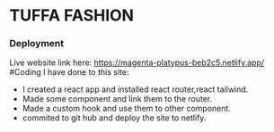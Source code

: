 #  TUFFA FASHION


### Deployment

Live website link here: https://magenta-platypus-beb2c5.netlify.app/
#Coding I have done to this site:
-  I created a react app and installed react router,react tailwind.
-  Made some component and link them to the router.
-  Made a custom hook and use them to other component.
-  commited to git hub and deploy the site to netlify.

